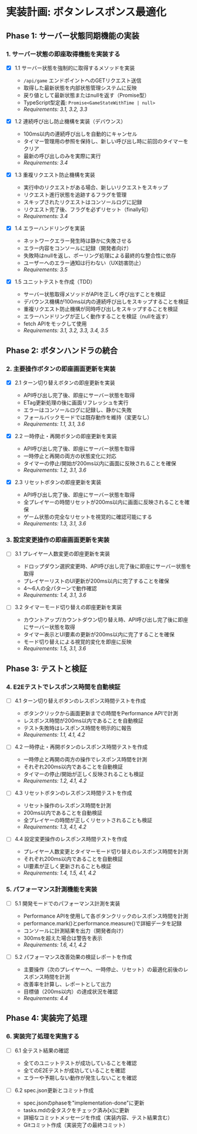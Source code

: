 # 実装計画: ボタンレスポンス最適化

## Phase 1: サーバー状態同期機能の実装

### 1. サーバー状態の即座取得機能を実装する

- [x] 1.1 サーバー状態を強制的に取得するメソッドを実装
  - `/api/game` エンドポイントへのGETリクエスト送信
  - 取得した最新状態を内部状態管理システムに反映
  - 戻り値として最新状態またはnullを返す（Promise型）
  - TypeScript型定義: `Promise<GameStateWithTime | null>`
  - _Requirements: 3.1, 3.2, 3.3_

- [x] 1.2 連続呼び出し防止機構を実装（デバウンス）
  - 100ms以内の連続呼び出しを自動的にキャンセル
  - タイマー管理用の参照を保持し、新しい呼び出し時に前回のタイマーをクリア
  - 最新の呼び出しのみを実際に実行
  - _Requirements: 3.4_

- [x] 1.3 重複リクエスト防止機構を実装
  - 実行中のリクエストがある場合、新しいリクエストをスキップ
  - リクエスト進行状態を追跡するフラグを管理
  - スキップされたリクエストはコンソールログに記録
  - リクエスト完了後、フラグを必ずリセット（finally句）
  - _Requirements: 3.4_

- [x] 1.4 エラーハンドリングを実装
  - ネットワークエラー発生時は静かに失敗させる
  - エラー内容をコンソールに記録（開発者向け）
  - 失敗時はnullを返し、ポーリング処理による最終的な整合性に依存
  - ユーザーへのエラー通知は行わない（UX妨害防止）
  - _Requirements: 3.5_

- [x] 1.5 ユニットテストを作成（TDD）
  - サーバー状態取得メソッドがAPIを正しく呼び出すことを検証
  - デバウンス機構が100ms以内の連続呼び出しをスキップすることを検証
  - 重複リクエスト防止機構が同時呼び出しをスキップすることを検証
  - エラーハンドリングが正しく動作することを検証（nullを返す）
  - fetch APIをモックして使用
  - _Requirements: 3.1, 3.2, 3.3, 3.4, 3.5_

## Phase 2: ボタンハンドラの統合

### 2. 主要操作ボタンの即座画面更新を実装

- [x] 2.1 ターン切り替えボタンの即座更新を実装
  - API呼び出し完了後、即座にサーバー状態を取得
  - ETag更新処理の後に画面リフレッシュを実行
  - エラーはコンソールログに記録し、静かに失敗
  - フォールバックモードでは既存動作を維持（変更なし）
  - _Requirements: 1.1, 3.1, 3.6_

- [x] 2.2 一時停止・再開ボタンの即座更新を実装
  - API呼び出し完了後、即座にサーバー状態を取得
  - 一時停止と再開の両方の状態変化に対応
  - タイマーの停止/開始が200ms以内に画面に反映されることを確保
  - _Requirements: 1.2, 3.1, 3.6_

- [x] 2.3 リセットボタンの即座更新を実装
  - API呼び出し完了後、即座にサーバー状態を取得
  - 全プレイヤーの時間リセットが200ms以内に画面に反映されることを確保
  - ゲーム状態の完全なリセットを視覚的に確認可能にする
  - _Requirements: 1.3, 3.1, 3.6_

### 3. 設定変更操作の即座画面更新を実装

- [ ] 3.1 プレイヤー人数変更の即座更新を実装
  - ドロップダウン選択変更時、API呼び出し完了後に即座にサーバー状態を取得
  - プレイヤーリストのUI更新が200ms以内に完了することを確保
  - 4〜6人の全パターンで動作確認
  - _Requirements: 1.4, 3.1, 3.6_

- [ ] 3.2 タイマーモード切り替えの即座更新を実装
  - カウントアップ/カウントダウン切り替え時、API呼び出し完了後に即座にサーバー状態を取得
  - タイマー表示とUI要素の更新が200ms以内に完了することを確保
  - モード切り替えによる視覚的変化を即座に反映
  - _Requirements: 1.5, 3.1, 3.6_

## Phase 3: テストと検証

### 4. E2Eテストでレスポンス時間を自動検証

- [ ] 4.1 ターン切り替えボタンのレスポンス時間テストを作成
  - ボタンクリックから画面更新までの時間をPerformance APIで計測
  - レスポンス時間が200ms以内であることを自動検証
  - テスト失敗時はレスポンス時間を明示的に報告
  - _Requirements: 1.1, 4.1, 4.2_

- [ ] 4.2 一時停止・再開ボタンのレスポンス時間テストを作成
  - 一時停止と再開の両方の操作でレスポンス時間を計測
  - それぞれ200ms以内であることを自動検証
  - タイマーの停止/開始が正しく反映されることも検証
  - _Requirements: 1.2, 4.1, 4.2_

- [ ] 4.3 リセットボタンのレスポンス時間テストを作成
  - リセット操作のレスポンス時間を計測
  - 200ms以内であることを自動検証
  - 全プレイヤーの時間が正しくリセットされることも検証
  - _Requirements: 1.3, 4.1, 4.2_

- [ ] 4.4 設定変更操作のレスポンス時間テストを作成
  - プレイヤー人数変更とタイマーモード切り替えのレスポンス時間を計測
  - それぞれ200ms以内であることを自動検証
  - UI要素が正しく更新されることも検証
  - _Requirements: 1.4, 1.5, 4.1, 4.2_

### 5. パフォーマンス計測機能を実装

- [ ] 5.1 開発モードでのパフォーマンス計測を実装
  - Performance APIを使用して各ボタンクリックのレスポンス時間を計測
  - performance.mark()とperformance.measure()で詳細データを記録
  - コンソールに計測結果を出力（開発者向け）
  - 300msを超えた場合は警告を表示
  - _Requirements: 1.6, 4.1, 4.2_

- [ ] 5.2 パフォーマンス改善効果の検証レポートを作成
  - 主要操作（次のプレイヤーへ、一時停止、リセット）の最適化前後のレスポンス時間を計測
  - 改善率を計算し、レポートとして出力
  - 目標値（200ms以内）の達成状況を確認
  - _Requirements: 4.4_

## Phase 4: 実装完了処理

### 6. 実装完了処理を実施する

- [ ] 6.1 全テスト結果の確認
  - 全てのユニットテストが成功していることを確認
  - 全てのE2Eテストが成功していることを確認
  - エラーや予期しない動作が発生しないことを確認

- [ ] 6.2 spec.json更新とコミット作成
  - spec.jsonのphaseを"implementation-done"に更新
  - tasks.mdの全タスクをチェック済み[x]に更新
  - 詳細なコミットメッセージを作成（実装内容、テスト結果含む）
  - Gitコミット作成（実装完了の最終コミット）
